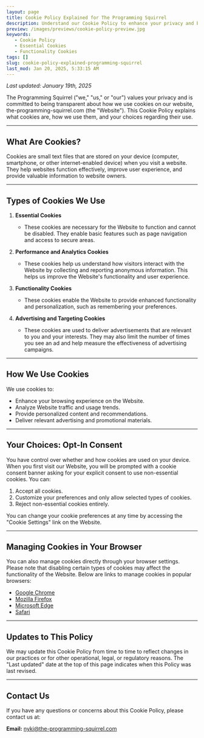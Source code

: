 ```yaml
---
layout: page
title: Cookie Policy Explained for The Programming Squirrel
description: Understand our Cookie Policy to enhance your privacy and browsing experience on The Programming Squirrel website.
preview: /images/previews/cookie-policy-preview.jpg
keywords:
   - Cookie Policy
   - Essential Cookies
   - Functionality Cookies
tags: []
slug: cookie-policy-explained-programming-squirrel
last_mod: Jan 20, 2025, 5:33:15 AM
---
```

*Last updated: January 19th, 2025*

The Programming Squirrel ("we," "us," or "our") values your privacy and is committed to being transparent about how we use cookies on our website, the-programming-squirrel.com (the "Website"). This Cookie Policy explains what cookies are, how we use them, and your choices regarding their use.

---

## What Are Cookies?

Cookies are small text files that are stored on your device (computer, smartphone, or other internet-enabled device) when you visit a website. They help websites function effectively, improve user experience, and provide valuable information to website owners.

---

## Types of Cookies We Use

1. **Essential Cookies**

   - These cookies are necessary for the Website to function and cannot be disabled. They enable basic features such as page navigation and access to secure areas.

2. **Performance and Analytics Cookies**

   - These cookies help us understand how visitors interact with the Website by collecting and reporting anonymous information. This helps us improve the Website's functionality and user experience.

3. **Functionality Cookies**

   - These cookies enable the Website to provide enhanced functionality and personalization, such as remembering your preferences.

4. **Advertising and Targeting Cookies**

   - These cookies are used to deliver advertisements that are relevant to you and your interests. They may also limit the number of times you see an ad and help measure the effectiveness of advertising campaigns.

---

## How We Use Cookies

We use cookies to:

- Enhance your browsing experience on the Website.
- Analyze Website traffic and usage trends.
- Provide personalized content and recommendations.
- Deliver relevant advertising and promotional materials.

---

## Your Choices: Opt-In Consent

You have control over whether and how cookies are used on your device. When you first visit our Website, you will be prompted with a cookie consent banner asking for your explicit consent to use non-essential cookies. You can:

1. Accept all cookies.
2. Customize your preferences and only allow selected types of cookies.
3. Reject non-essential cookies entirely.

You can change your cookie preferences at any time by accessing the "Cookie Settings" link on the Website.

---

## Managing Cookies in Your Browser

You can also manage cookies directly through your browser settings. Please note that disabling certain types of cookies may affect the functionality of the Website. Below are links to manage cookies in popular browsers:

- [Google Chrome](https://support.google.com/chrome/answer/95647)
- [Mozilla Firefox](https://support.mozilla.org/en-US/kb/enable-and-disable-cookies-website-preferences)
- [Microsoft Edge](https://support.microsoft.com/en-us/microsoft-edge/delete-cookies-in-microsoft-edge-63947406-40ac-c3b8-57b9-2a946a29ae09)
- [Safari](https://support.apple.com/guide/safari/manage-cookies-and-website-data-sfri11471/mac)

---

## Updates to This Policy

We may update this Cookie Policy from time to time to reflect changes in our practices or for other operational, legal, or regulatory reasons. The "Last updated" date at the top of this page indicates when this Policy was last revised.

---

## Contact Us

If you have any questions or concerns about this Cookie Policy, please contact us at:

**Email:** [nyki@the-programming-squirrel.com](mailto:nyki@the-programming-squirrel.com)
